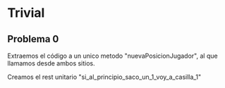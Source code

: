 # Trivial
## Problema 0 
Extraemos el código a un unico metodo "nuevaPosicionJugador", 
al que llamamos desde ambos sitios.

Creamos el rest unitario "si_al_principio_saco_un_1_voy_a_casilla_1"